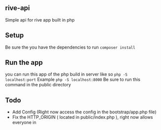 ## rive-api

Simple api for rive app built in php

## Setup
Be sure the you have the dependencies to run
```composer install```

## Run the app
you can run this app of the php build in server like so
``` php -S localhost:port ```
Example ``` php -S localhost:8000 ```
Be sure to run this command in the public directory

## Todo
* Add Config (Right now access the config in the bootstrap/app.php file)
* Fix the HTTP_ORIGIN ( located in public/index.php ), right now allows everyone in
